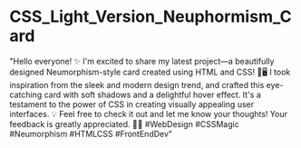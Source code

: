 # CSS_Light_Version_Neuphormism_Card
"Hello everyone! ✨ I'm excited to share my latest project—a beautifully designed Neumorphism-style card created using HTML and CSS! 🎨🖥️ I took inspiration from the sleek and modern design trend, and crafted this eye-catching card with soft shadows and a delightful hover effect. It's a testament to the power of CSS in creating visually appealing user interfaces. 💡 Feel free to check it out and let me know your thoughts! Your feedback is greatly appreciated. 💬💭 #WebDesign #CSSMagic #Neumorphism #HTMLCSS #FrontEndDev"
